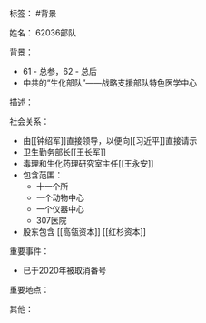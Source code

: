 标签： #背景

姓名：
62036部队

背景：
- 61 - 总参，62 - 总后
- 中共的“生化部队”——战略支援部队特色医学中心

描述：

社会关系：
- 由[[钟绍军]]直接领导，以便向[[习近平]]直接请示
- 卫生勤务部长[[王长军]]
- 毒理和生化药理研究室主任[[王永安]]
- 包含范围：
	- 十一个所
	- 一个动物中心
	- 一个仪器中心
	- 307医院
- 股东包含 [[高瓴资本]] [[红杉资本]]

重要事件：
- 已于2020年被取消番号

重要地点：

其他：
